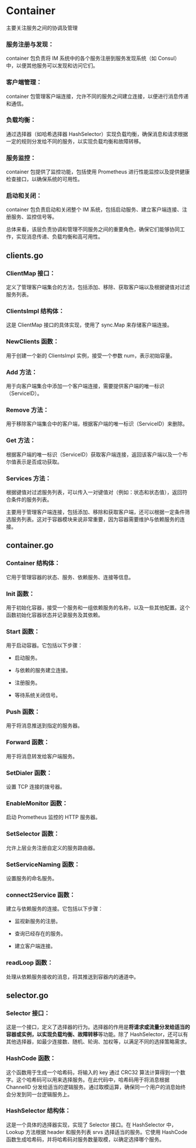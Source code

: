 # Container

主要关注服务之间的协调及管理

### 服务注册与发现：

container 包负责将 IM 系统中的各个服务注册到服务发现系统（如 Consul）中，以便其他服务可以发现和访问它们。

### 客户端管理：

container 包管理客户端连接，允许不同的服务之间建立连接，以便进行消息传递和通信。

### 负载均衡：

通过选择器（如哈希选择器 HashSelector）实现负载均衡，确保消息和请求根据一定的规则分发给不同的服务，以实现负载均衡和故障转移。

### 服务监控：

container 包提供了监控功能，包括使用 Prometheus 进行性能监控以及提供健康检查接口，以确保系统的可用性。

### 启动和关闭：

container 包负责启动和关闭整个 IM 系统，包括启动服务、建立客户端连接、注册服务、监控信号等。

总体来看，该层负责协调和管理不同服务之间的重要角色，确保它们能够协同工作，实现消息传递、负载均衡和高可用性。

## clients.go

### ClientMap 接口：

定义了管理客户端集合的方法，包括添加、移除、获取客户端以及根据键值对过滤服务列表。

### ClientsImpl 结构体：

这是 ClientMap 接口的具体实现，使用了 sync.Map 来存储客户端连接。

### NewClients 函数：

用于创建一个新的 ClientsImpl 实例，接受一个参数 num，表示初始容量。

### Add 方法：

用于向客户端集合中添加一个客户端连接，需要提供客户端的唯一标识（ServiceID）。

### Remove 方法：

用于移除客户端集合中的客户端，根据客户端的唯一标识（ServiceID）来删除。

### Get 方法：

根据客户端的唯一标识（ServiceID）获取客户端连接，返回该客户端以及一个布尔值表示是否成功获取。

### Services 方法：

根据键值对过滤服务列表，可以传入一对键值对（例如：状态和状态值），返回符合条件的服务列表。

主要用于管理客户端连接，包括添加、移除和获取客户端，还可以根据一定条件筛选服务列表。这对于容器模块来说非常重要，因为容器需要维护与依赖服务的连接。

## container.go

### Container 结构体：

它用于管理容器的状态、服务、依赖服务、连接等信息。

### Init 函数：

用于初始化容器，接受一个服务和一组依赖服务的名称，以及一些其他配置。这个函数初始化容器状态并记录服务及其依赖。

### Start 函数：

用于启动容器。它包括以下步骤：

- 启动服务。

- 与依赖的服务建立连接。

- 注册服务。

- 等待系统关闭信号。

### Push 函数：

用于将消息推送到指定的服务器。

### Forward 函数：

用于将消息转发给客户端服务。

### SetDialer 函数：

设置 TCP 连接的拨号器。

### EnableMonitor 函数：

启动 Prometheus 监控的 HTTP 服务器。

### SetSelector 函数：

允许上层业务注册自定义的服务路由器。

### SetServiceNaming 函数：

设置服务的命名服务。

### connect2Service 函数：

建立与依赖服务的连接。它包括以下步骤：

- 监视新服务的注册。

- 查询已经存在的服务。

- 建立客户端连接。

### readLoop 函数：

处理从依赖服务接收的消息，将其推送到容器内的通道中。

## selector.go

### Selector 接口：

这是一个接口，定义了选择器的行为。选择器的作用是**将请求或流量分发给适当的容器或实例，以实现负载均衡、故障转移**等功能。除了 HashSelector，还可以有其他选择器，如最少连接数、随机、轮询、加权等，以满足不同的选择策略需求。

### HashCode 函数：

这个函数用于生成一个哈希码，将输入的 key 通过 CRC32 算法计算得到一个数字。这个哈希码可以用来选择服务。在此代码中，哈希码用于将消息根据 ChannelID 分发给适当的逻辑服务。通过取模运算，确保同一个用户的消息始终会分发到同一台逻辑服务上。

### HashSelector 结构体：

这是一个具体的选择器实现，实现了 Selector 接口。在 HashSelector 中，Lookup 方法根据 header 和服务列表 srvs 选择适当的服务。它使用 HashCode 函数生成哈希码，并将哈希码对服务数量取模，以确定选择哪个服务。